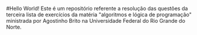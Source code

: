 #Hello World! Este é um repositório referente a resolução das questões da terceira lista de exercícios da matéria "algoritmos e lógica de programação" ministrada por Agostinho Brito na Universidade Federal do Rio Grande do Norte.
